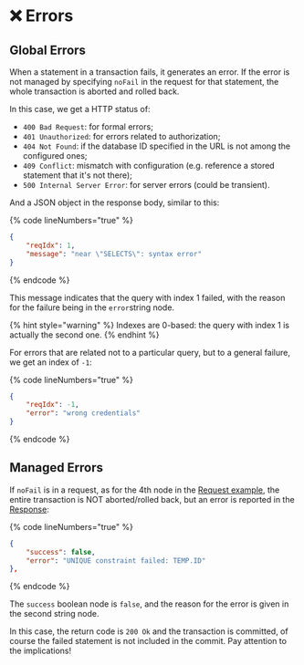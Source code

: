 # ❌ Errors

## Global Errors

When a statement in a transaction fails, it generates an error. If the error is not managed by specifying `noFail` in the request for that statement, the whole transaction is aborted and rolled back.

In this case, we get a HTTP status of:

* `400 Bad Request`: for formal errors;
* `401 Unauthorized`: for errors related to authorization;
* `404 Not Found`: if the database ID specified in the URL is not among the configured ones;
* `409 Conflict`: mismatch with configuration (e.g. reference a stored statement that it's not there);
* `500 Internal Server Error`: for server errors (could be transient).

And a JSON object in the response body, similar to this:

{% code lineNumbers="true" %}
```json
{
    "reqIdx": 1,
    "message": "near \"SELECTS\": syntax error"
}
```
{% endcode %}

This message indicates that the query with index 1 failed, with the reason for the failure being in the `error`string node.

{% hint style="warning" %}
Indexes are 0-based: the query with index 1 is actually the second one.
{% endhint %}

For errors that are related not to a particular query, but to a general failure, we get an index of `-1`:

{% code lineNumbers="true" %}
```json
{
    "reqIdx": -1,
    "error": "wrong credentials"
}
```
{% endcode %}

## Managed Errors

If `noFail` is in a request, as for the 4th node in the [Request example](requests.md), the entire transaction is NOT aborted/rolled back, but an error is reported in the [Response](responses.md#non-blocking-error):

{% code lineNumbers="true" %}
```json
{
    "success": false,
    "error": "UNIQUE constraint failed: TEMP.ID"
},
```
{% endcode %}

The `success` boolean node is `false`, and the reason for the error is given in the second string node.

In this case, the return code is `200 Ok` and the transaction is committed, of course the failed statement is not included in the commit. Pay attention to the implications!
